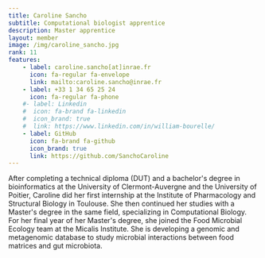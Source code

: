 ```yaml
---
title: Caroline Sancho
subtitle: Computational biologist apprentice
description: Master apprentice
layout: member
image: /img/caroline_sancho.jpg
rank: 11
features:
    - label: caroline.sancho[at]inrae.fr
      icon: fa-regular fa-envelope
      link: mailto:caroline.sancho@inrae.fr
    - label: +33 1 34 65 25 24
      icon: fa-regular fa-phone
    #- label: Linkedin
    #  icon: fa-brand fa-linkedin
    #  icon_brand: true
    #  link: https://www.linkedin.com/in/william-bourelle/
    - label: GitHub
      icon: fa-brand fa-github
      icon_brand: true
      link: https://github.com/SanchoCaroline
---
```




After completing a technical diploma (DUT) and a bachelor's degree in bioinformatics at the University of Clermont-Auvergne and the University of Poitier, Caroline did her first internship at the Institute of Pharmacology and Structural Biology in Toulouse. She then continued her studies with a Master's degree in the same field, specializing in Computational Biology. 
For her final year of her Master's degree, she joined the Food Microbial Ecology team at the Micalis Institute. She is developing a genomic and metagenomic database to study microbial interactions between food matrices and gut microbiota.
